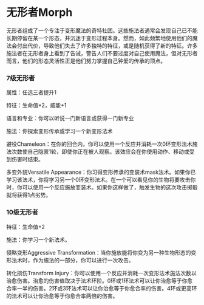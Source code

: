 # 无形者Morph

无形者组成了一个专注于变形魔法的奇特社团。这些施法者通常会发现自己已不能长期停留在某一个形态，并沉迷于变形过程本身。然而，如此频繁地使用他们的魔法会付出代价，导致他们失去了许多独特的特征，或是随机获得了新的特征。许多施法者在无形者身上看到了告诫，警告人们不要过度对自己使用魔法，但对无形者而言，他们的形态灵活性正是他们努力掌握自己钟爱的传承的顶点。

### 7级无形者

属性：任选三者提升1

特征：生命值+2，威能+1

语言和专业：你可以听说一门新语言或获得一门新专业

施法：你探索变形传承或学习一个新变形法术

避役Chameleon：在你的回合内，你可以使用一个反应并消耗一次0环变形法术施法次数使自己隐匿1轮，即使你正在被人观察。该效应会在你使用动作、移动或受到伤害时结束。

多变外貌Versatile
Appearance：你习得变形传承的变装术mask法术。如果你已学习该法术，你将学习另一个0环变形法术。在一个可以看见你的生物将要攻击你时，你可以使用一个反应施放变装术。如果你这样做了，触发生物的这次攻击掷骰就将获得1点劣势。

### 10级无形者

特征：生命值+2

施法：你学习一个新法术。

侵略变形Aggressive
Transformation：当你施放能将你变为另一种生物形态的变形法术时，作为施法的一部分，你可以进行一次攻击。

转化损伤Transform
Injury：你可以使用一个反应并消耗一次变形法术施法次数以治愈伤害。治愈的伤害值取决于法术环阶。0环或1环法术可以让你治愈等于你愈合率一半的伤害。2环或3环法术可以让你治愈等于你愈合率的伤害。4环或更高环的法术可以让你治愈等于你愈合率两倍的伤害。
